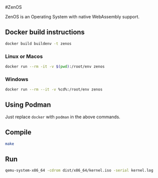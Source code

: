 #ZenOS

ZenOS is an Operating System with native WebAssembly support.

## Docker build instructions

```sh
docker build buildenv -t zenos
```

### Linux or Macos
```sh
docker run --rm -it -v $(pwd):/root/env zenos
```

### Windows
```sh
docker run --rm --it -v %cd%:/root/env zenos
```

## Using Podman

Just replace `docker` with `podman` in the above commands.

## Compile

```sh
make
```

## Run

```sh
qemu-system-x86_64 -cdrom dist/x86_64/kernel.iso -serial kernel.log
```
